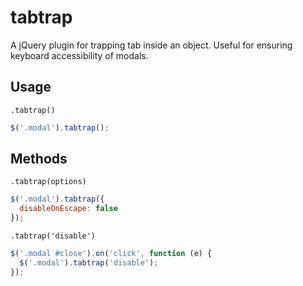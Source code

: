 # tabtrap
A jQuery plugin for trapping tab inside an object. Useful for ensuring keyboard accessibility of modals.

## Usage
`.tabtrap()`
```javascript
$('.modal').tabtrap();
```

## Methods
`.tabtrap(options)`
```javascript
$('.modal').tabtrap({
  disableOnEscape: false
});
```
`.tabtrap('disable')`
```javascript
$('.modal #close').on('click', function (e) {
  $('.modal').tabtrap('disable');
});
```